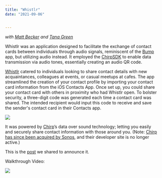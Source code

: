 ```yaml
---
title: "Whistlr"
date: "2021-09-06"


---
```


*with [Matt Becker](https://www.linkedin.com/in/mattsbecker/) and [Tana Green](https://www.linkedin.com/in/tanagreen/)*

Whistlr was an application designed to facilitate the exchange of contact cards between individuals through audio signals, reminiscent of the [Bump](https://en.wikipedia.org/wiki/Bump_(application)) app, but utilizing audio instead. It employed the [ChirpSDK](https://github.com/chirp) to enable data transmission via audio tones, essentially creating an audio QR code.

[Whistlr](https://twitter.com/WhistlrApp) catered to individuals looking to share contact details with new acquaintances, colleagues at events, or casual meetups at cafes. The app streamlined the creation of your contact profile by importing your contact card information from the iOS Contacts App. Once set up, you could share your contact card with others in proximity who had Whistlr open. To bolster security, a three-digit code was generated each time a contact card was shared. The intended recipient would input this code to receive and save the sender's contact card in their Contacts app.

![](/post_assets/whistlr/WhistlrCollage.jpg)

It was powered  by [Chirp](http://chirp.io/)’s data over sound technology; letting you easily and securely share contact information with those around you. (Note: [Chirp has since been acquired by Sonos](https://audioxpress.com/news/data-over-sound-pioneer-chirp-acquired-by-sonos), and their developer site is no longer active.)

This is the [post](https://medium.com/@narner/announcing-whistlr-for-ios-15a715b7706b) we shared to announce it.

Walkthrough Video: 

[![](http://img.youtube.com/vi/p2KNcUt_-ZI/0.jpg)](http://www.youtube.com/watch?v=p2KNcUt_-ZI "")
